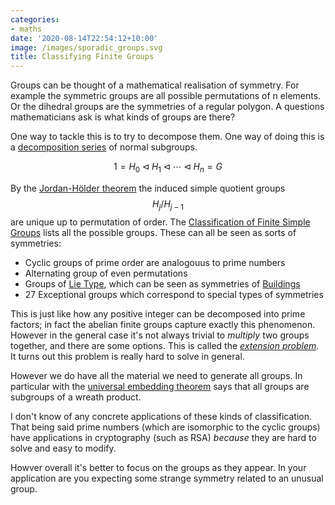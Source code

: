 ```yaml
---
categories:
- maths
date: '2020-08-14T22:54:12+10:00'
image: /images/sporadic_groups.svg
title: Classifying Finite Groups
---
```


Groups can be thought of a mathematical realisation of symmetry.
For example the symmetric groups are all possible permutations of n elements.
Or the dihedral groups are the symmetries of a regular polygon.
A questions mathematicians ask is what kinds of groups are there?

One way to tackle this is to try to decompose them.
One way of doing this is a [decomposition series](https://en.wikipedia.org/wiki/Composition_series) of normal subgroups.

$$ 1 = H_0\triangleleft H_1\triangleleft \cdots \triangleleft H_n = G $$

By the [Jordan-Hölder theorem](https://en.wikipedia.org/wiki/Composition_series) the induced simple quotient groups $$ H_j  / H_{j-1} $$ are unique up to permutation of order.
The [Classification of Finite Simple Groups](https://en.wikipedia.org/wiki/Classification_of_finite_simple_groups) lists all the possible groups.
These can all be seen as sorts of symmetries:

* Cyclic groups of prime order are analogouus to prime numbers
* Alternating group of even permutations
* Groups of [Lie Type](https://en.wikipedia.org/wiki/Group_of_Lie_type), which can be seen as symmetries of [Buildings](https://en.wikipedia.org/wiki/Building_(mathematics))
* 27 Exceptional groups which correspond to special types of symmetries

This is just like how any positive integer can be decomposed into prime factors; in fact the abelian finite groups capture exactly this phenomenon.
However in the general case it's not always trivial to *multiply* two groups together, and there are some options.
This is called the [*extension problem*](https://en.wikipedia.org/wiki/Group_extension).
It turns out this problem is really hard to solve in general.

However we do have all the material we need to generate all groups.
In particular with the [universal embedding theorem](https://en.wikipedia.org/wiki/Universal_embedding_theorem) says that all groups are subgroups of a wreath product.

I don't know of any concrete applications of these kinds of classification.
That being said prime numbers (which are isomorphic to the cyclic groups) have applications in cryptography (such as RSA) *because* they are hard to solve and easy to modify.

Howver overall it's better to focus on the groups as they appear.
In your application are you expecting some strange symmetry related to an unusual group.